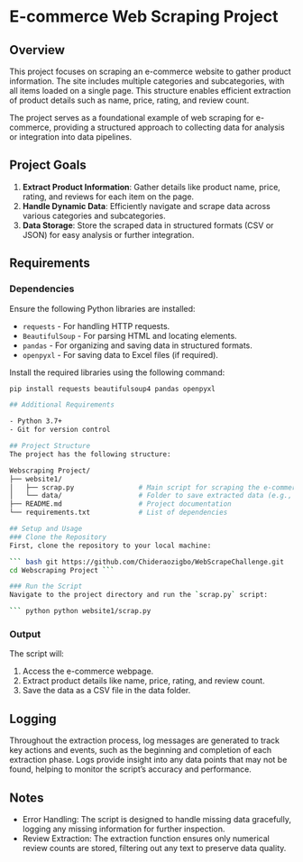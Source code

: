 # E-commerce Web Scraping Project

## Overview
This project focuses on scraping an e-commerce website to gather product information. The site includes multiple categories and subcategories, with all items loaded on a single page. This structure enables efficient extraction of product details such as name, price, rating, and review count.

The project serves as a foundational example of web scraping for e-commerce, providing a structured approach to collecting data for analysis or integration into data pipelines.

## Project Goals
1. **Extract Product Information**: Gather details like product name, price, rating, and reviews for each item on the page.
2. **Handle Dynamic Data**: Efficiently navigate and scrape data across various categories and subcategories.
3. **Data Storage**: Store the scraped data in structured formats (CSV or JSON) for easy analysis or further integration.

## Requirements

### Dependencies
Ensure the following Python libraries are installed:
- `requests` - For handling HTTP requests.
- `BeautifulSoup` - For parsing HTML and locating elements.
- `pandas` - For organizing and saving data in structured formats.
- `openpyxl` - For saving data to Excel files (if required).

Install the required libraries using the following command:
```bash
pip install requests beautifulsoup4 pandas openpyxl

## Additional Requirements

- Python 3.7+
- Git for version control

## Project Structure
The project has the following structure:

Webscraping Project/
├── website1/
│   ├── scrap.py                # Main script for scraping the e-commerce website
│   └── data/                   # Folder to save extracted data (e.g., CSV files)
├── README.md                   # Project documentation
└── requirements.txt            # List of dependencies

## Setup and Usage
### Clone the Repository
First, clone the repository to your local machine:

``` bash git https://github.com/Chideraozigbo/WebScrapeChallenge.git
cd Webscraping Project ```

### Run the Script
Navigate to the project directory and run the `scrap.py` script:

``` python python website1/scrap.py
```

### Output
The script will:

1. Access the e-commerce webpage.
2. Extract product details like name, price, rating, and review count.
3. Save the data as a CSV file in the data folder.

## Logging
Throughout the extraction process, log messages are generated to track key actions and events, such as the beginning and completion of each extraction phase. Logs provide insight into any data points that may not be found, helping to monitor the script’s accuracy and performance.

## Notes
- Error Handling: The script is designed to handle missing data gracefully, logging any missing information for further inspection.
- Review Extraction: The extraction function ensures only numerical review counts are stored, filtering out any text to preserve data quality.

